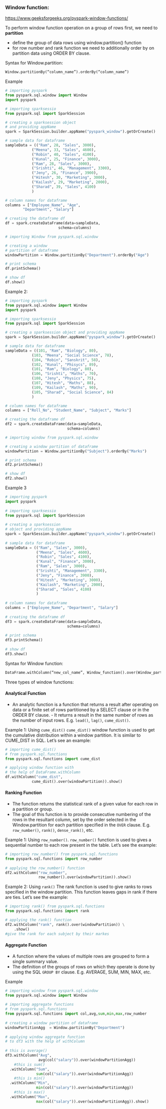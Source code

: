 ### Window function:
https://www.geeksforgeeks.org/pyspark-window-functions/

To perform window function operation on a group of rows first, we need to **partition** 

- define the group of data rows using window.partition() function
- for row number and rank function we need to additionally order by on partition data using ORDER BY clause. 

Syntax for Window.partition:
```python
Window.partitionBy(“column_name”).orderBy(“column_name”)
```

Example
```python
# importing pyspark
from pyspark.sql.window import Window
import pyspark

# importing sparksessio
from pyspark.sql import SparkSession

# creating a sparksession object
# and providing appName
spark = SparkSession.builder.appName("pyspark_window").getOrCreate()

# sample data for dataframe
sampleData = (("Ram", 28, "Sales", 3000),
			("Meena", 33, "Sales", 4600),
			("Robin", 40, "Sales", 4100),
			("Kunal", 25, "Finance", 3000),
			("Ram", 28, "Sales", 3000),
			("Srishti", 46, "Management", 3300),
			("Jeny", 26, "Finance", 3900),
			("Hitesh", 30, "Marketing", 3000),
			("Kailash", 29, "Marketing", 2000),
			("Sharad", 39, "Sales", 4100)
			)

# column names for dataframe
columns = ["Employee_Name", "Age",
		"Department", "Salary"]

# creating the dataframe df
df = spark.createDataFrame(data=sampleData,
						schema=columns)

# importing Window from pyspark.sql.window

# creating a window
# partition of dataframe
windowPartition = Window.partitionBy("Department").orderBy("Age")

# print schema
df.printSchema()

# show df
df.show()

```

Example 2:
```python
# importing pyspark
from pyspark.sql.window import Window
import pyspark

# importing sparksessio
from pyspark.sql import SparkSession

# creating a sparksession object and providing appName
spark = SparkSession.builder.appName("pyspark_window").getOrCreate()

# sample data for dataframe
sampleData = ((101, "Ram", "Biology", 80),
			(103, "Meena", "Social Science", 78),
			(104, "Robin", "Sanskrit", 58),
			(102, "Kunal", "Phisycs", 89),
			(101, "Ram", "Biology", 80),
			(106, "Srishti", "Maths", 70),
			(108, "Jeny", "Physics", 75),
			(107, "Hitesh", "Maths", 88),
			(109, "Kailash", "Maths", 90),
			(105, "Sharad", "Social Science", 84)
			)

# column names for dataframe
columns = ["Roll_No", "Student_Name", "Subject", "Marks"]

# creating the dataframe df
df2 = spark.createDataFrame(data=sampleData,
							schema=columns)

# importing window from pyspark.sql.window

# creating a window partition of dataframe
windowPartition = Window.partitionBy("Subject").orderBy("Marks")

# print schema
df2.printSchema()

# show df
df2.show()

```

Example 3
```python
# importing pyspark
import pyspark
 
# importing sparksessio
from pyspark.sql import SparkSession
 
# creating a sparksession
# object and providing appName
spark = SparkSession.builder.appName("pyspark_window").getOrCreate()
 
# sample data for dataframe
sampleData = (("Ram", "Sales", 3000),
              ("Meena", "Sales", 4600),
              ("Robin", "Sales", 4100),
              ("Kunal", "Finance", 3000),
              ("Ram", "Sales", 3000),
              ("Srishti", "Management", 3300),
              ("Jeny", "Finance", 3900),
              ("Hitesh", "Marketing", 3000),
              ("Kailash", "Marketing", 2000),
              ("Sharad", "Sales", 4100)
              )
 
# column names for dataframe
columns = ["Employee_Name", "Department", "Salary"]
 
# creating the dataframe df
df3 = spark.createDataFrame(data=sampleData,
                            schema=columns)
 
# print schema
df3.printSchema()
 
# show df
df3.show()
```

Syntax for Window function:
```python
DataFrame.withColumn(“new_col_name”, Window_function().over(Window_partition))
```

Three types of window functions:
#### Analytical Function
- An analytic function is a function that returns a result after operating on data or a finite set of rows partitioned by a SELECT clause or in the ORDER BY clause. - It returns a result in the same number of rows as the number of input rows. E.g. `lead()`, `lag()`, `cume_dist()`.

Example 1: Using `cume_dist()`
`cume_dist()` window function is used to get the cumulative distribution within a window partition. It is similar to CUME_DIST in SQL. Let’s see an example:
```python
# importing cume_dist()
# from pyspark.sql.functions
from pyspark.sql.functions import cume_dist

# applying window function with
# the help of DataFrame.withColumn
df.withColumn("cume_dist",
			cume_dist().over(windowPartition)).show()

```

#### Ranking Function
- The function returns the statistical rank of a given value for each row in a partition or group. 
- The goal of this function is to provide consecutive numbering of the rows in the resultant column, set by the order selected in the Window.partition for each partition specified in the `OVER` clause. E.g. `row_number()`, `rank()`, `dense_rank()`, etc.

Example 1: Using `row_number()`.
`row_number()` function is used to gives a sequential number to each row present in the table. Let’s see the example:
```python
# importing row_number() from pyspark.sql.functions
from pyspark.sql.functions import row_number
 
# applying the row_number() function
df2.withColumn("row_number",
               row_number().over(windowPartition)).show()
```
Example 2: Using `rank()`
The rank function is used to give ranks to rows specified in the window partition. This function leaves gaps in rank if there are ties. Let’s see the example:
```python
# importing rank() from pyspark.sql.functions
from pyspark.sql.functions import rank

# applying the rank() function
df2.withColumn("rank", rank().over(windowPartition)) \
	.show()
#give the rank for each subject by their markes
```

#### Aggregate Function
- A function where the values of multiple rows are grouped to form a single summary value. 
- The definition of the groups of rows on which they operate is done by using the SQL `GROUP BY` clause. E.g. AVERAGE, SUM, MIN, MAX, etc. 

Example
```python
# importing window from pyspark.sql.window
from pyspark.sql.window import Window
 
# importing aggregate functions
# from pyspark.sql.functions
from pyspark.sql.functions import col,avg,sum,min,max,row_number
 
# creating a window partition of dataframe
windowPartitionAgg  = Window.partitionBy("Department")
 
# applying window aggregate function
# to df3 with the help of withColumn
 
# this is average()
df3.withColumn("Avg",
               avg(col("salary")).over(windowPartitionAgg))
    #this is sum()
  .withColumn("Sum",
              sum(col("salary")).over(windowPartitionAgg))
    #this is min()
  .withColumn("Min",
              min(col("salary")).over(windowPartitionAgg))
    #this is max()
  .withColumn("Max",
              max(col("salary")).over(windowPartitionAgg)).show()

```
